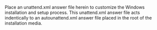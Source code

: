 Place an unattend.xml answer file herein to customize the Windows installation and setup process. This unattend.xml answer file acts indentically to an autounattend.xml answer file placed in the root of the installation media.